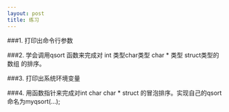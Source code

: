 ```yaml
---
layout: post
title: 练习 
---
```

###1. 
打印出命令行参数
 
###2. 
学会调用qsort 函数来完成对  int 类型char类型 char * 类型 struct类型的数组 
 的排序。 

###3. 
打印出系统环境变量 

###4.
用函数指针来完成对int char char * struct 的冒泡排序。实现自己的qsort  
命名为myqsort(...); 



